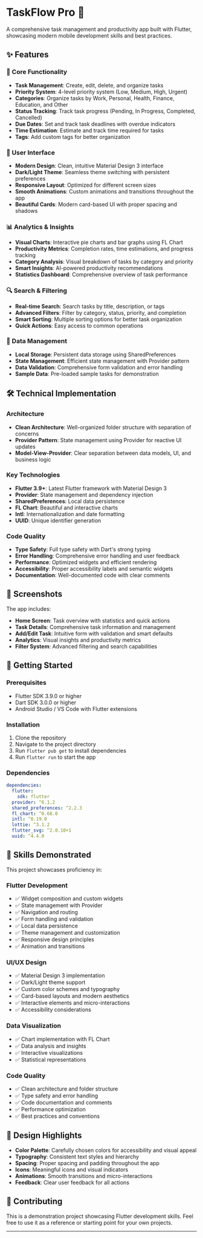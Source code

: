 # TaskFlow Pro 🚀

A comprehensive task management and productivity app built with Flutter, showcasing modern mobile development skills and best practices.

## ✨ Features

### 🎯 Core Functionality
- **Task Management**: Create, edit, delete, and organize tasks
- **Priority System**: 4-level priority system (Low, Medium, High, Urgent)
- **Categories**: Organize tasks by Work, Personal, Health, Finance, Education, and Other
- **Status Tracking**: Track task progress (Pending, In Progress, Completed, Cancelled)
- **Due Dates**: Set and track task deadlines with overdue indicators
- **Time Estimation**: Estimate and track time required for tasks
- **Tags**: Add custom tags for better organization

### 🎨 User Interface
- **Modern Design**: Clean, intuitive Material Design 3 interface
- **Dark/Light Theme**: Seamless theme switching with persistent preferences
- **Responsive Layout**: Optimized for different screen sizes
- **Smooth Animations**: Custom animations and transitions throughout the app
- **Beautiful Cards**: Modern card-based UI with proper spacing and shadows

### 📊 Analytics & Insights
- **Visual Charts**: Interactive pie charts and bar graphs using FL Chart
- **Productivity Metrics**: Completion rates, time estimations, and progress tracking
- **Category Analysis**: Visual breakdown of tasks by category and priority
- **Smart Insights**: AI-powered productivity recommendations
- **Statistics Dashboard**: Comprehensive overview of task performance

### 🔍 Search & Filtering
- **Real-time Search**: Search tasks by title, description, or tags
- **Advanced Filters**: Filter by category, status, priority, and completion
- **Smart Sorting**: Multiple sorting options for better task organization
- **Quick Actions**: Easy access to common operations

### 💾 Data Management
- **Local Storage**: Persistent data storage using SharedPreferences
- **State Management**: Efficient state management with Provider pattern
- **Data Validation**: Comprehensive form validation and error handling
- **Sample Data**: Pre-loaded sample tasks for demonstration

## 🛠 Technical Implementation

### Architecture
- **Clean Architecture**: Well-organized folder structure with separation of concerns
- **Provider Pattern**: State management using Provider for reactive UI updates
- **Model-View-Provider**: Clear separation between data models, UI, and business logic

### Key Technologies
- **Flutter 3.9+**: Latest Flutter framework with Material Design 3
- **Provider**: State management and dependency injection
- **SharedPreferences**: Local data persistence
- **FL Chart**: Beautiful and interactive charts
- **Intl**: Internationalization and date formatting
- **UUID**: Unique identifier generation

### Code Quality
- **Type Safety**: Full type safety with Dart's strong typing
- **Error Handling**: Comprehensive error handling and user feedback
- **Performance**: Optimized widgets and efficient rendering
- **Accessibility**: Proper accessibility labels and semantic widgets
- **Documentation**: Well-documented code with clear comments

## 📱 Screenshots

The app includes:
- **Home Screen**: Task overview with statistics and quick actions
- **Task Details**: Comprehensive task information and management
- **Add/Edit Task**: Intuitive form with validation and smart defaults
- **Analytics**: Visual insights and productivity metrics
- **Filter System**: Advanced filtering and search capabilities

## 🚀 Getting Started

### Prerequisites
- Flutter SDK 3.9.0 or higher
- Dart SDK 3.0.0 or higher
- Android Studio / VS Code with Flutter extensions

### Installation
1. Clone the repository
2. Navigate to the project directory
3. Run `flutter pub get` to install dependencies
4. Run `flutter run` to start the app

### Dependencies
```yaml
dependencies:
  flutter:
    sdk: flutter
  provider: ^6.1.2
  shared_preferences: ^2.2.3
  fl_chart: ^0.68.0
  intl: ^0.19.0
  lottie: ^3.1.2
  flutter_svg: ^2.0.10+1
  uuid: ^4.4.0
```

## 🎯 Skills Demonstrated

This project showcases proficiency in:

### Flutter Development
- ✅ Widget composition and custom widgets
- ✅ State management with Provider
- ✅ Navigation and routing
- ✅ Form handling and validation
- ✅ Local data persistence
- ✅ Theme management and customization
- ✅ Responsive design principles
- ✅ Animation and transitions

### UI/UX Design
- ✅ Material Design 3 implementation
- ✅ Dark/Light theme support
- ✅ Custom color schemes and typography
- ✅ Card-based layouts and modern aesthetics
- ✅ Interactive elements and micro-interactions
- ✅ Accessibility considerations

### Data Visualization
- ✅ Chart implementation with FL Chart
- ✅ Data analysis and insights
- ✅ Interactive visualizations
- ✅ Statistical representations

### Code Quality
- ✅ Clean architecture and folder structure
- ✅ Type safety and error handling
- ✅ Code documentation and comments
- ✅ Performance optimization
- ✅ Best practices and conventions

## 🎨 Design Highlights

- **Color Palette**: Carefully chosen colors for accessibility and visual appeal
- **Typography**: Consistent text styles and hierarchy
- **Spacing**: Proper spacing and padding throughout the app
- **Icons**: Meaningful icons and visual indicators
- **Animations**: Smooth transitions and micro-interactions
- **Feedback**: Clear user feedback for all actions



## 🤝 Contributing

This is a demonstration project showcasing Flutter development skills. Feel free to use it as a reference or starting point for your own projects.


---
